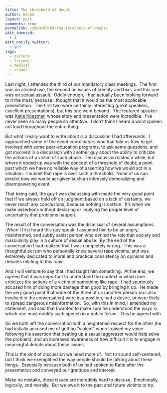 ```yaml
---
title: The threshold of doubt
author: Harpo
layout: post
comments: true
permalink: /2009/09/09/the-threshold-of-doubt/
aktt_tweeted:
  - 1
aktt_notify_twitter:
  - yes
tags:
  - culture
  - friends
  - medical
  - school
---
```

Last night, I attended the third of our mandatory class meetings.  The first was on alcohol use, the second on issues of identity and bias, and this one was on sexual assault.  Oddly enough, I had actually been looking forward to it the most, because I thought that it would be the most applicable presentation.  The first two were certainly interesting (great speakers, excellent presentations), but this one went beyond.  The featured speaker was <a href="http://www.campusoutreachservices.com/consultant-katie-koestner.html" target="_blank">Katie Koestner</a>, whose story and presentation were incredible.  I&#8217;ve never seen so many people so attentive.  I don&#8217;t think I heard a word spoken out loud throughout the entire thing.

But what I really want to write about is a discussion I had afterwards.  I approached some of the event coordinators who had told us how to get involved with some peer-education programs, to ask some questions, and got involved in a discussion with another guy about the ability to criticize the actions of a victim of such abuse.  The discussion lasted a while, but where it ended up was with the concept of a threshold of doubt; a point past which we have no reliable way of asserting how we would act in a situation.  I submit that rape is over such a threshold.  None of us can predict how we would act given such an intensely demoralizing and disempowering event.

That being said, the guy I was discussing with made the very good point that if we always hold off on judgment based on a lack of certainty, we never reach any conclusions, because nothing is certain.  It&#8217;s when we make assertions without declaring or implying the proper level of uncertainty that problems happen.

The result of the conversation was the dismissal of several assumptions.  When I first heard this guy speak, I assumed him to be an angry, misinformed, and subtly sexist person who denied the role that society and masculinity play in a culture of sexual abuse.  By the end of the conversation I had realized that I was completely wrong.  This was a thoughtful person who personally knew several rape victims, and was extremely dedicated to moral and practical consistency on opinions and debates relating to this topic.

And I will venture to say that I had taught him something.  At the end, we agreed that it was important to understand the context in which one criticizes the actions of a victim of something like rape.  I had spuriously accused him of doing more damage than good by bringing it up.  He made the very good point that none of the three of us (another person was also involved in the conversation) were in a position, had a desire, or were likely to spread dangerous misinformation.  So, with this in mind, I amended my statement, and said that I wanted to make sure he understood the ways in which one must modify such speech in a public forum.  This he agreed with.

So we both left the conversation with a heightened respect for the other (he had initially accused me of getting &#8220;violent&#8221; when I raised my voice following his assertion that beating up a sexual aggressor would help solve the problem), and an increased awareness of how difficult it is to engage in meaningful debate about these issues.

This is the kind of discussion we need more of.  Not to sound self-centered, but I think we exemplified the way people should be talking about these things.  Especially because both of us had spoken to Katie after the presentation and conveyed our gratitude and interest.

Make no mistake, these issues are incredibly hard to discuss.  Emotionally, logically, and morally.  But we owe it to the past and future victims to try.